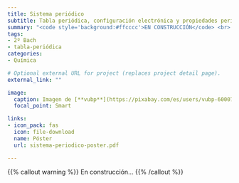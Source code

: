 ```yaml
---
title: Sistema periódico
subtitle: Tabla periódica, configuración electrónica y propiedades periódicas
summary: "<code style='background:#ffcccc'>EN CONSTRUCCIÓN</code> <br> Tabla periódica y configuración electrónica. Propiedades periódicas."
tags:
- 2º Bach
- tabla-periódica
categories:
- Química

# Optional external URL for project (replaces project detail page).
external_link: ""

image:
  caption: Imagen de [**vubp**](https://pixabay.com/es/users/vubp-6000785/) en [Pixabay](https://pixabay.com/es/)
  focal_point: Smart

links:  
- icon_pack: fas
  icon: file-download
  name: Póster
  url: sistema-periodico-poster.pdf

---
```


{{% callout warning %}}
En construcción...
{{% /callout %}}